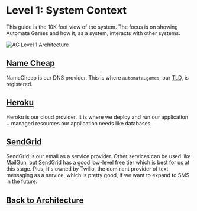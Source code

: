 # Level 1: System Context

This guide is the 10K foot view of the system. The focus is on showing Automata Games and how it, as a system, interacts with other systems.

![AG Level 1 Architecture](../diagrams/out/context/ag_level1_overview.svg)

## [Name Cheap]
NameCheap is our DNS provider. This is where `automata.games`, our <abbr title="Top level Domain">TLD</abbr>, is registered.

## [Heroku]
Heroku is our cloud provider. It is where we deploy and run our application + managed resources our application needs like databases.

## [SendGrid]
SendGrid is our email as a service provider. Other services can be used like MailGun, but SendGrid has a good low-level free tier which is best for us at this stage. Plus, it's owned by Twilio, the dominant provider of text messaging as a service, which is pretty good, if we want to expand to SMS in the future.

## [Back to Architecture](../architecture.md)

[Name Cheap]:https://www.namecheap.com/
[Heroku]:https://dashboard.heroku.com/apps/automata-games
[SendGrid]:https://app.sendgrid.com/guide